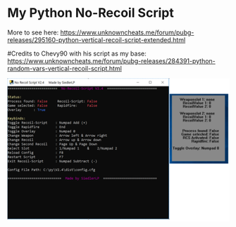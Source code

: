 # My Python No-Recoil Script
More to see here:
https://www.unknowncheats.me/forum/pubg-releases/295160-python-vertical-recoil-script-extended.html

#Credits to Chevy90 with his script as my base: https://www.unknowncheats.me/forum/pubg-releases/284391-python-random-vars-vertical-recoil-script.html

![alt text](https://raw.githubusercontent.com/Th3C0D3R/python-no-recoil/V2.4/V2.4.png)
